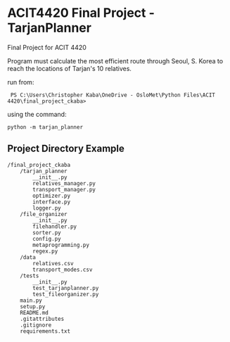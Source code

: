 # ACIT4420 Final Project - TarjanPlanner
 Final Project for ACIT 4420

 Program must calculate the most efficient route through Seoul, S. Korea to reach the locations of Tarjan's 10 relatives.

 run from:
```
 PS C:\Users\Christopher Kaba\OneDrive - OsloMet\Python Files\ACIT 4420\final_project_ckaba>
 ```
 using the command:
 ```
 python -m tarjan_planner
 ```

 ## Project Directory Example

```
/final_project_ckaba
    /tarjan_planner
        __init__.py
        relatives_manager.py
        transport_manager.py
        optimizer.py
        interface.py
        logger.py
    /file_organizer
        __init__.py
        filehandler.py
        sorter.py
        config.py
        metaprogramming.py
        regex.py
    /data
        relatives.csv
        transport_modes.csv
    /tests
        __init__.py
        test_tarjanplanner.py
        test_fileorganizer.py
    main.py
    setup.py
    README.md
    .gitattributes
    .gitignore
    requirements.txt
```